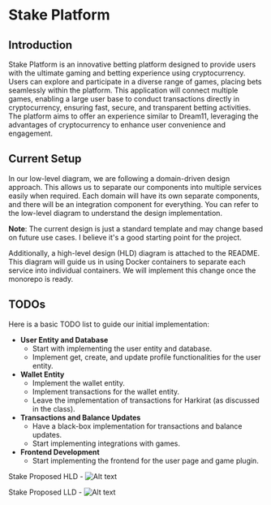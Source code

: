 # Stake Platform

## Introduction

Stake Platform is an innovative betting platform designed to provide users with the ultimate gaming and betting experience using cryptocurrency. Users can explore and participate in a diverse range of games, placing bets seamlessly within the platform. This application will connect multiple games, enabling a large user base to conduct transactions directly in cryptocurrency, ensuring fast, secure, and transparent betting activities. The platform aims to offer an experience similar to Dream11, leveraging the advantages of cryptocurrency to enhance user convenience and engagement.

## Current Setup

In our low-level diagram, we are following a domain-driven design approach. This allows us to separate our components into multiple services easily when required. Each domain will have its own separate components, and there will be an integration component for everything. You can refer to the low-level diagram to understand the design implementation.

**Note**: The current design is just a standard template and may change based on future use cases. I believe it's a good starting point for the project.

Additionally, a high-level design (HLD) diagram is attached to the README. This diagram will guide us in using Docker containers to separate each service into individual containers. We will implement this change once the monorepo is ready.

## TODOs

Here is a basic TODO list to guide our initial implementation:

- **User Entity and Database**
  - Start with implementing the user entity and database.
  - Implement get, create, and update profile functionalities for the user entity.
- **Wallet Entity**
  - Implement the wallet entity.
  - Implement transactions for the wallet entity.
  - Leave the implementation of transactions for Harkirat (as discussed in the class).
- **Transactions and Balance Updates**
  - Have a black-box implementation for transactions and balance updates.
  - Start implementing integrations with games.
- **Frontend Development**
  - Start implementing the frontend for the user page and game plugin.


Stake Proposed HLD - 
![Alt text](.StakeHLD.png)


Stake Proposed LLD - 
![Alt text](.StakeLLD.png)